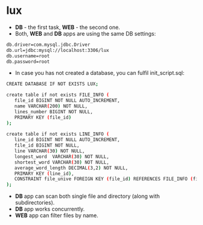# lux

* **DB** - the first task, **WEB** - the second one.
* Both, **WEB** and **DB** apps are using the same DB settings:
```sh
db.driver=com.mysql.jdbc.Driver
db.url=jdbc:mysql://localhost:3306/lux
db.username=root
db.password=root
```
* In case you has not created a database, you can fulfil init_script.sql:
```sh
CREATE DATABASE IF NOT EXISTS LUX;

create table if not exists FILE_INFO (
   file_id BIGINT NOT NULL AUTO_INCREMENT,
   name VARCHAR(200) NOT NULL,
   lines_number BIGINT NOT NULL,
   PRIMARY KEY (file_id)
);
 
create table if not exists LINE_INFO (
   line_id BIGINT NOT NULL AUTO_INCREMENT,
   file_id BIGINT NOT NULL,
   line VARCHAR(30) NOT NULL,
   longest_word  VARCHAR(30) NOT NULL,
   shortest_word VARCHAR(30) NOT NULL,
   average_word_length DECIMAL(3,2) NOT NULL,
   PRIMARY KEY (line_id),
   CONSTRAINT file_unive FOREIGN KEY (file_id) REFERENCES FILE_INFO (file_id) ON UPDATE CASCADE ON DELETE CASCADE
);
```

* **DB** app can scan both single file and directory (along with subdirectories).
* **DB** app works concurrently.
* **WEB** app can filter files by name.
